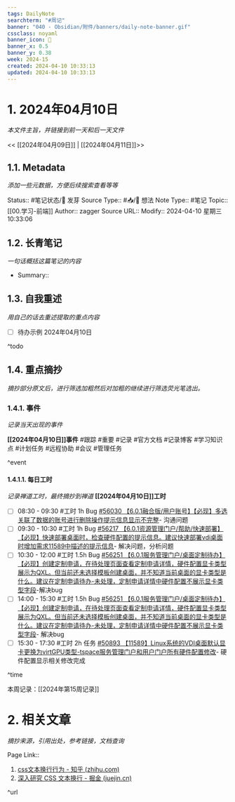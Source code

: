 ```yaml
---
tags: DailyNote
searchterm: "#周记"
banner: "040 - Obsidian/附件/banners/daily-note-banner.gif"
cssclass: noyaml
banner_icon: 💌
banner_x: 0.5
banner_y: 0.38
week: 2024-15
created: 2024-04-10 10:33:13
updated: 2024-04-10 10:33:13
---
```


# 1. 2024年04月10日

_本文件主旨，并链接到前一天和后一天文件_

<< [[2024年04月09日]] | [[2024年04月11日]]>>

## 1.1. Metadata

_添加一些元数据，方便后续搜索查看等等_

Status:: #笔记状态/🌱 发芽
Source Type:: #📥/💭 想法 
Note Type:: #笔记
Topic:: [[00.学习-前端]]
Author:: zagger
Source URL::
Modify:: 2024-04-10 星期三 10:33:06

## 1.2. 长青笔记

_一句话概括这篇笔记的内容_

- Summary::

## 1.3. 自我重述

_用自己的话去重述提取的重点内容_

- [ ] 待办示例 2024年04月10日

^todo

## 1.4. 重点摘抄

_摘抄部分原文后，进行筛选加粗然后对加粗的继续进行筛选荧光笔选出。_

### 1.4.1. 事件

_记录当天出现的事件_

**[[2024年04月10日]]事件** 
#跟踪 #重要 #记录 #官方文档 #记录博客 #学习知识点 #计划任务 #远程协助 #会议 #管理任务

^event

#### 1.4.1.1. 每日工时

_记录禅道工时，最终摘抄到禅道_
**[[2024年04月10日]]工时**
- [ ] 08:30 - 09:30 #工时  1h Bug [#56030 【6.0.1融合版/用户账号】【必现】多选关联了数据的账号进行删除操作提示信息显示不完整](http://172.16.203.12/zentao/bug-view-56030.html?onlybody=yes)- 沟通问题
- [ ] 09:30 - 10:30 #工时  1h Bug [#56217 【6.0.1资源管理门户/帮助/快速部署】【必现】快速部署桌面时，检查硬件配置的提示信息。建议快速部署vdi桌面时增加需求11589中描述的提示信息](http://172.16.203.12/zentao/bug-view-56217.html?onlybody=yes)- 解决问题，分析问题
- [ ] 10:30 - 12:00 #工时  1.5h Bug [#56251 【6.0.1服务管理门户/桌面定制待办】【必现】创建定制申请，在待处理页面查看定制申请详情，硬件配置显卡类型展示为QXL。但当前还未选择模板创建桌面，并不知道当前桌面的显卡类型是什么。建议在定制申请待办-未处理，定制申请详情中硬件配置不展示显卡类型字段](http://172.16.203.12/zentao/bug-view-56251.html?onlybody=yes)-解决bug
- [ ] 14:00 - 15:30 #工时  1.5h Bug [#56251 【6.0.1服务管理门户/桌面定制待办】【必现】创建定制申请，在待处理页面查看定制申请详情，硬件配置显卡类型展示为QXL。但当前还未选择模板创建桌面，并不知道当前桌面的显卡类型是什么。建议在定制申请待办-未处理，定制申请详情中硬件配置不展示显卡类型字段](http://172.16.203.12/zentao/bug-view-56251.html?onlybody=yes)- 解决bug
- [ ] 15:30 - 17:30 #工时  2h 任务 [#50893 【11589】Linux系统的VDI桌面默认显卡更换为virtGPU类型-tspace服务管理门户和用户门户所有硬件配置修改](http://172.16.203.12/zentao/task-view-50893.html?onlybody=yes)- 硬件配置显示相关修改完成

^time

本周记录：[[2024年第15周记录]]

# 2. 相关文章

_摘抄来源，引用出处，参考链接，文档查询_

Page Link::
1. [css文本换行行为 - 知乎 (zhihu.com)](https://zhuanlan.zhihu.com/p/665011773?utm_id=0)
2. [深入研究 CSS 文本换行 - 掘金 (juejin.cn)](https://juejin.cn/post/7111880813230161933)

^url
